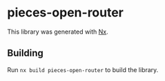 # pieces-open-router

This library was generated with [Nx](https://nx.dev).

## Building

Run `nx build pieces-open-router` to build the library.
